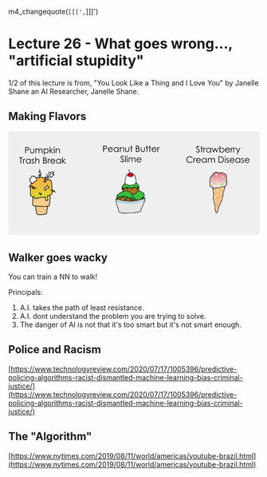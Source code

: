 
m4_changequote(`[[[',`]]]')

<style>
.pagebreak { page-break-before: always; }
.half { height: 200px; }
</style>

# Lecture 26 - What goes wrong..., "artificial stupidity"

<!--
 "Five Principles of AI Weirdness", including "AIs don't understand
 the problems you want them to solve" and "AIs take the path of least
 resistance to their programmed goal".[1] Shane gives many examples of AI
 "shortcuts", including the (possibly apocryphal) legend of an AI that
 appeared to reliably recognize tanks from photos, by noticing whether
 the photos were taken on a sunny or a cloudy day. Another of Shane's
 examples is a hypothetical scenario where a simulated AI evolved to
 keep people from entering a hazardous hallway during a fire emergency,
 learns the optimal strategy is to just kill everyone so they cannot enter
 the hallway. Because AI lacks general intelligence, Shane is skeptical
 of efforts to power self-driving cars or to detect online hate speech
 using artificial intelligence. Shane also pushes back against concerns
 artificial intelligence will replace people's jobs.[3]
-->

1/2 of this lecture is from,  "You Look Like a Thing and I Love You" by
Janelle Shane an AI Researcher, Janelle Shane.

## Making Flavors

![These-flavors-are-not-delicious.png](These-flavors-are-not-delicious.png)

## Walker goes wacky

You can train a NN to walk!

Principals:
1. A.I. takes the path of least resistance.
2. A.I. dont understand the problem you are trying to solve.
3. The danger of AI is not that it's too smart but it's not smart enough.


## Police and Racism

[https://www.technologyreview.com/2020/07/17/1005396/predictive-policing-algorithms-racist-dismantled-machine-learning-bias-criminal-justice/](https://www.technologyreview.com/2020/07/17/1005396/predictive-policing-algorithms-racist-dismantled-machine-learning-bias-criminal-justice/)

## The "Algorithm"

[https://www.nytimes.com/2019/08/11/world/americas/youtube-brazil.html](https://www.nytimes.com/2019/08/11/world/americas/youtube-brazil.html)


